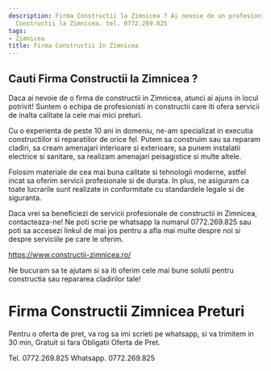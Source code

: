 ```yaml
---
description: Firma Constructii la Zimnicea ? Ai nevoie de un profesionist in Firma
  Constructii la Zimnicea. tel. 0772.269.825
tags:
- Zimnicea
title: Firma Constructii In Zimnicea
---
```



## Cauti Firma Constructii la Zimnicea ?

Daca ai nevoie de o firma de constructii in Zimnicea, atunci ai ajuns in locul potrivit! Suntem o echipa de profesionisti in constructii care iti ofera servicii de inalta calitate la cele mai mici preturi. 

Cu o experienta de peste 10 ani in domeniu, ne-am specializat in executia constructiilor si reparatiilor de orice fel. Putem sa construim sau sa reparam cladiri, sa cream amenajari interioare si exterioare, sa punem instalatii electrice si sanitare, sa realizam amenajari peisagistice si multe altele. 

Folosim materiale de cea mai buna calitate si tehnologii moderne, astfel incat sa oferim servicii profesionale si de durata. In plus, ne asiguram ca toate lucrarile sunt realizate in conformitate cu standardele legale si de siguranta. 

Daca vrei sa beneficiezi de servicii profesionale de constructii in Zimnicea, contacteaza-ne! Ne poti scrie pe whatsapp la numarul 0772.269.825 sau poti sa accesezi linkul de mai jos pentru a afla mai multe despre noi si despre serviciile pe care le oferim. 

https://www.constructii-zimnicea.ro/ 

Ne bucuram sa te ajutam si sa iti oferim cele mai bune solutii pentru constructia sau repararea cladirilor tale!

# Firma Constructii Zimnicea Preturi
Pentru o oferta de pret, va rog sa imi scrieti pe whatsapp, si va trimitem in 30 min, Gratuit si fara Obligatii Oferta de Pret.

Tel. 0772.269.825
Whatsapp. 0772.269.825